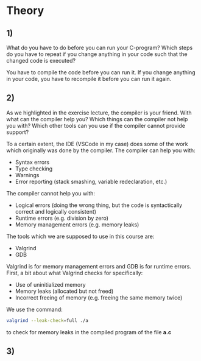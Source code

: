 # Theory




## 1)
What do you have to do before you can run your C-program? Which steps do you have to
repeat if you change anything in your code such that the changed code is executed?

You have to compile the code before you can run it. If you change anything in your code, you have to recompile it before you can run it again.

## 2)

As we highlighted in the exercise lecture, the compiler is your friend. With what can the
compiler help you? Which things can the compiler not help you with? Which other tools
can you use if the compiler cannot provide support?


To a certain extent, the IDE (VSCode in my case) does some of the work which originally was done by the compiler. The compiler can help you with:

- Syntax errors
- Type checking
- Warnings
- Error reporting (stack smashing, variable redeclaration, etc.)

The compiler cannot help you with:
- Logical errors (doing the wrong thing, but the code is syntactically correct and logically consistent)
- Runtime errors (e.g. division by zero)
- Memory management errors (e.g. memory leaks)


The tools which we are supposed to use in this course are:
- Valgrind
- GDB

Valgrind is for memory management errors and GDB is for runtime errors. First, a bit about what Valgrind checks for specifically:

- Use of uninitialized memory
- Memory leaks (allocated but not freed)
- Incorrect freeing of memory (e.g. freeing the same memory twice)

We use the command:

```bash
valgrind --leak-check=full ./a
```

to check for memory leaks in the compiled program of the file **a.c**









## 3)


